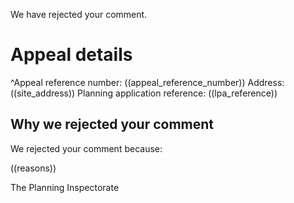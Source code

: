 We have rejected your comment.

# Appeal details

^Appeal reference number: ((appeal_reference_number))
Address: ((site_address))
Planning application reference: ((lpa_reference))

## Why we rejected your comment

We rejected your comment because:

((reasons))

The Planning Inspectorate
